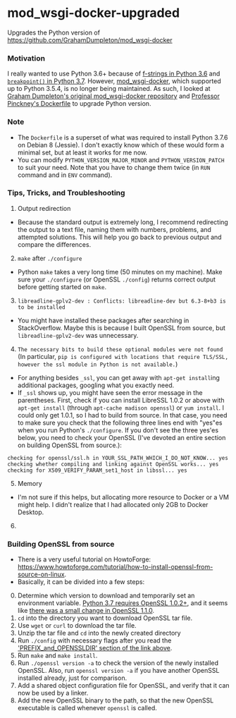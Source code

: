 # mod_wsgi-docker-upgraded
Upgrades the Python version of https://github.com/GrahamDumpleton/mod_wsgi-docker

### **Motivation**
I really wanted to use Python 3.6+ because of [f-strings in Python 3.6](https://www.python.org/dev/peps/pep-0498/) and [`breakpoint()` in Python 3.7](https://www.python.org/dev/peps/pep-0553/). However, [mod_wsgi-docker](https://github.com/GrahamDumpleton/mod_wsgi-docker), which supported up to Python 3.5.4, is no longer being maintained. As such, I looked at [Graham Dumpleton's original mod_wsgi-docker repository](https://github.com/GrahamDumpleton/mod_wsgi-docker) and [Professor Pinckney's Dockerfile](https://github.com/thomaspinckney3/django-docker/blob/master/Dockerfile) to upgrade Python version.

### **Note**
- The `Dockerfile` is a superset of what was required to install Python 3.7.6 on Debian 8 (Jessie). I don't exactly know which of these would form a minimal set, but at least it works for me now.
-  You can modify `PYTHON_VERSION_MAJOR_MINOR` and `PYTHON_VERSION_PATCH` to suit your need. Note that you have to change them twice (in `RUN` command and in `ENV` command).

### **Tips, Tricks, and Troubleshooting**
1. Output redirection
  - Because the standard output is extremely long, I recommend redirecting the output to a text file, naming them with numbers, problems, and attempted solutions. This will help you go back to previous output and compare the differences.
2. `make` after `./configure`
  - Python `make` takes a very long time (50 minutes on my machine). Make sure your `./configure` (or OpenSSL `./config`) returns correct output before getting started on `make`.
3. `libreadline-gplv2-dev : Conflicts: libreadline-dev but 6.3-8+b3 is to be installed`
  - You might have installed these packages after searching in StackOverflow. Maybe this is because I built OpenSSL from source, but `libreadline-gplv2-dev` was unnecessary.
4. `The necessary bits to build these optional modules were not found` (In particular, `pip is configured with locations that require TLS/SSL, however the ssl module in Python is not available.`)
  - For anything besides `_ssl`, you can get away with `apt-get install`ing additional packages, googling what you exactly need.
  - If `_ssl` shows up, you might have seen the error message in the parentheses. First, check if you can install LibreSSL 1.0.2 or above with `apt-get install` (through `apt-cache madison openssl`) or `yum install`. I could only get 1.0.1, so I had to build from source. In that case, you need to make sure you check that the following three lines end with "yes"es when you run Python's `./configure`. If you don't see the three yes'es below, you need to check your OpenSSL (I've devoted an entire section on building OpenSSL from source.):
```
checking for openssl/ssl.h in YOUR_SSL_PATH_WHICH_I_DO_NOT_KNOW... yes
checking whether compiling and linking against OpenSSL works... yes
checking for X509_VERIFY_PARAM_set1_host in libssl... yes
```
5. Memory
  - I'm not sure if this helps, but allocating more resource to Docker or a VM might help. I didn't realize that I had allocated only 2GB to Docker Desktop.
6. 

### Building OpenSSL from source
- There is a very useful tutorial on HowtoForge: https://www.howtoforge.com/tutorial/how-to-install-openssl-from-source-on-linux.
- Basically, it can be divided into a few steps:
0) Determine which version to download and temporarily set an environment variable. [Python 3.7 requires OpenSSL 1.0.2+](https://github.com/python/cpython/blob/43364a7ae01fbe4288ef42622259a0038ce1edcc/setup.py#L414), and it seems like [there was a small change in OpenSSL 1.1.0](https://wiki.openssl.org/index.php/Compilation_and_Installation).
1) `cd` into the directory you want to download OpenSSL tar file.
2) Use `wget` or `curl` to download the tar file.
3) Unzip the tar file and `cd` into the newly created directory
4) Run `./config` with necessary flags after you read the ['PREFIX_and_OPENSSLDIR' section of the link above](https://wiki.openssl.org/index.php/Compilation_and_Installation#PREFIX_and_OPENSSLDIR).
5) Run `make` and `make install`.
6) Run `./openssl version -a` to check the version of the newly installed OpenSSL.
Also, run `openssl version -a` if you have another OpenSSL installed already, just for comparison.
7) Add a shared object configuration file for OpenSSL, and verify that it can now be used by a linker.
8) Add the new OpenSSL binary to the path, so that the new OpenSSL executable is called whenever `openssl` is called.
